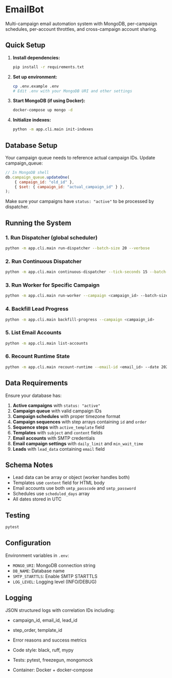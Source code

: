 # EmailBot

Multi-campaign email automation system with MongoDB, per-campaign schedules, per-account throttles, and cross-campaign account sharing.

## Quick Setup

1. **Install dependencies:**

    ```bash
    pip install -r requirements.txt
    ```

2. **Set up environment:**

    ```bash
    cp .env.example .env
    # Edit .env with your MongoDB URI and other settings
    ```

3. **Start MongoDB (if using Docker):**

    ```bash
    docker-compose up mongo -d
    ```

4. **Initialize indexes:**
    ```bash
    python -m app.cli.main init-indexes
    ```

## Database Setup

Your campaign queue needs to reference actual campaign IDs. Update campaign_queue:

```javascript
// In MongoDB shell
db.campaign_queue.updateOne(
    { campaign_id: "old_id" },
    { $set: { campaign_id: "actual_campaign_id" } },
);
```

Make sure your campaigns have `status: "active"` to be processed by dispatcher.

## Running the System

### 1. Run Dispatcher (global scheduler)

```bash
python -m app.cli.main run-dispatcher --batch-size 20 --verbose
```

### 2. Run Continuous Dispatcher

```bash
python -m app.cli.main continuous-dispatcher --tick-seconds 15 --batch-size 20 --verbose
```

### 3. Run Worker for Specific Campaign

```bash
python -m app.cli.main run-worker --campaign <campaign_id> --batch-size 10 --dry-run
```

### 4. Backfill Lead Progress

```bash
python -m app.cli.main backfill-progress --campaign <campaign_id>
```

### 5. List Email Accounts

```bash
python -m app.cli.main list-accounts
```

### 6. Recount Runtime State

```bash
python -m app.cli.main recount-runtime --email-id <email_id> --date 2025-08-27
```

## Data Requirements

Ensure your database has:

1. **Active campaigns** with `status: "active"`
2. **Campaign queue** with valid campaign IDs
3. **Campaign schedules** with proper timezone format
4. **Campaign sequences** with step arrays containing `id` and `order`
5. **Sequence steps** with `active_template` field
6. **Templates** with `subject` and `content` fields
7. **Email accounts** with SMTP credentials
8. **Email campaign settings** with `daily_limit` and `min_wait_time`
9. **Leads** with `lead_data` containing `email` field

## Schema Notes

-   Lead data can be array or object (worker handles both)
-   Templates use `content` field for HTML body
-   Email accounts use both `smtp_passcode` and `smtp_password`
-   Schedules use `scheduled_days` array
-   All dates stored in UTC

## Testing

```bash
pytest
```

## Configuration

Environment variables in `.env`:

-   `MONGO_URI`: MongoDB connection string
-   `DB_NAME`: Database name
-   `SMTP_STARTTLS`: Enable SMTP STARTTLS
-   `LOG_LEVEL`: Logging level (INFO/DEBUG)

## Logging

JSON structured logs with correlation IDs including:

-   campaign_id, email_id, lead_id
-   step_order, template_id
-   Error reasons and success metrics

-   Code style: black, ruff, mypy
-   Tests: pytest, freezegun, mongomock
-   Container: Docker + docker-compose

